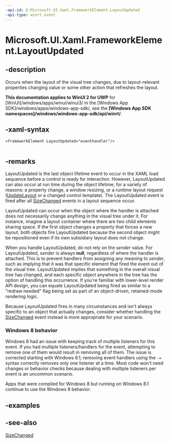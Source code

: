```yaml
---
-api-id: E:Microsoft.UI.Xaml.FrameworkElement.LayoutUpdated
-api-type: winrt event
---
```


<!-- Event syntax
public event Windows.Foundation.EventHandler LayoutUpdated<object>
-->

# Microsoft.UI.Xaml.FrameworkElement.LayoutUpdated

## -description
Occurs when the layout of the visual tree changes, due to layout-relevant properties changing value or some other action that refreshes the layout.

**This documentation applies to WinUI 2 for UWP** for [WinUI]/windows/apps/winui/winui3/ in the [Windows App SDK]/windows/apps/windows-app-sdk/, see the **[Windows App SDK namespaces]/windows/windows-app-sdk/api/winrt/**.

## -xaml-syntax
```xaml
<frameworkElement LayoutUpdated="eventhandler"/>
 
```


## -remarks
LayoutUpdated is the last object lifetime event to occur in the XAML load sequence before a control is ready for interaction. However, LayoutUpdated can also occur at run time during the object lifetime, for a variety of reasons: a property change, a window resizing, or a runtime layout request ([UpdateLayout](uielement_updatelayout_1243658106.md) or a changed control template). The LayoutUpdated event is fired after all [SizeChanged](frameworkelement_sizechanged.md) events in a layout sequence occur.

LayoutUpdated can occur when the object where the handler is attached does not necessarily change anything in the visual tree under it. For instance, imagine a layout container where there are two child elements sharing space. If the first object changes a property that forces a new layout, both objects fire LayoutUpdated because the second object might be repositioned even if its own subsidiary layout does not change.

When you handle LayoutUpdated, do not rely on the *sender* value. For LayoutUpdated, *sender* is always **null**, regardless of where the handler is attached. This is to prevent handlers from assigning any meaning to *sender*, such as implying that it was that specific element that fired the event out of the visual tree. LayoutUpdated implies that something in the overall visual tree has changed, and each specific object anywhere in the tree has the option of handling this occurrence. If you're familiar with lower-level render API design, you can equate LayoutUpdated being fired as similar to a "redraw needed" flag being set as part of an object-driven, retained-mode rendering logic.

Because LayoutUpdated fires in many circumstances and isn't always specific to an object that actually changes, consider whether handling the [SizeChanged](frameworkelement_sizechanged.md) event instead is more appropriate for your scenario.


<!--The following remark is relevant for Windows 8 > 8.1 migration. See WBB 454659-->
### Windows 8 behavior

Windows 8 had an issue with keeping track of multiple listeners for this event. If you had multiple listeners/handlers for the event, attempting to remove one of them would result in removing all of them. The issue is corrected starting with Windows 8.1; removing event handlers using the `-=` syntax correctly removes only one listener at a time. Most code won't need changes or behavior checks because dealing with multiple listeners per event is an uncommon scenario.

Apps that were compiled for Windows 8 but running on Windows 8.1 continue to use the Windows 8 behavior.

## -examples

## -see-also
[SizeChanged](frameworkelement_sizechanged.md)
